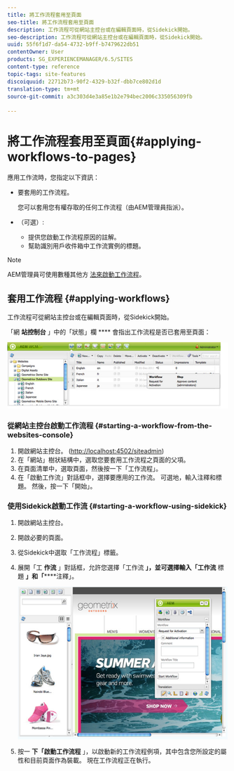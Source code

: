 ```yaml
---
title: 將工作流程套用至頁面
seo-title: 將工作流程套用至頁面
description: 工作流程可從網站主控台或在編輯頁面時，從Sidekick開始。
seo-description: 工作流程可從網站主控台或在編輯頁面時，從Sidekick開始。
uuid: 55f6f1d7-da54-4732-b9ff-b7479622db51
contentOwner: User
products: SG_EXPERIENCEMANAGER/6.5/SITES
content-type: reference
topic-tags: site-features
discoiquuid: 22712b73-90f2-4329-b32f-dbb7ce802d1d
translation-type: tm+mt
source-git-commit: a3c303d4e3a85e1b2e794bec2006c335056309fb

---
```



# 將工作流程套用至頁面{#applying-workflows-to-pages}

應用工作流時，您指定以下資訊：

* 要套用的工作流程。

   您可以套用您有權存取的任何工作流程（由AEM管理員指派）。
* （可選）:

   * 提供您啟動工作流程原因的註解。
   * 幫助識別用戶收件箱中工作流實例的標題。

>[!NOTE]
>
>AEM管理員可使用數種其他方 [法來啟動工作流程](/help/sites-administering/workflows-starting.md)。

## 套用工作流程 {#applying-workflows}

工作流程可從網站主控台或在編輯頁面時，從Sidekick開始。

「網 **站控制台** 」中的「狀態」欄 **** 會指出工作流程是否已套用至頁面：

![工作流狀態](assets/workflowstatus.png)

### 從網站主控台啟動工作流程 {#starting-a-workflow-from-the-websites-console}

1. 開啟網站主控台。 ([http://localhost:4502/siteadmin](http://localhost:4502/siteadmin))
1. 在「網站」樹狀結構中，選取您要套用工作流程之頁面的父項。
1. 在頁面清單中，選取頁面，然後按一下「工作流程」。
1. 在「啟動工作流」對話框中，選擇要應用的工作流。 可選地，輸入注釋和標題。 然後，按一下「開始」。

### 使用Sidekick啟動工作流 {#starting-a-workflow-using-sidekick}

1. 開啟網站主控台。
1. 開啟必要的頁面。
1. 從Sidekick中選取「工作流程」標籤。
1. 展開「工 **作流** 」對話框，允許您選擇「工作流 **」，並可選擇輸入「工作流** 標題 **」和「******&#x200B;注釋」。

   ![workflowstartsidekick](assets/workflowstartsidekick.png)

1. 按一 **下「啟動工作流程** 」，以啟動新的工作流程例項，其中包含您所設定的屬性和目前頁面作為裝載。 現在工作流程正在執行。

